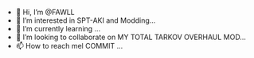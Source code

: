 - 👋 Hi, I’m @FAWLL
- 👀 I’m interested in SPT-AKI and Modding...
- 🌱 I’m currently learning ...
- 💞️ I’m looking to collaborate on MY TOTAL TARKOV OVERHAUL MOD...
- 📫 How to reach mel COMMIT ...

<!---
TOM-SPT-EFT/TOM-SPT-EFT is a ✨ special ✨ repository because its `README.md` (this file) appears on your GitHub profile.
You can click the Preview link to take a look at your changes.
--->
